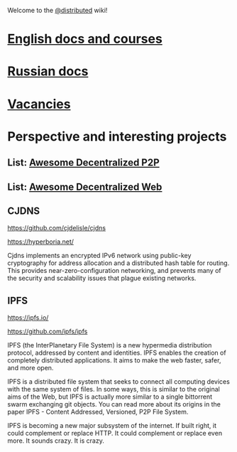 Welcome to the [@distributed](https://t.me/distributed) wiki!

# [English docs and courses](Docs)

# [Russian docs](Russian_docs)

# [Vacancies](Vacancies)

# Perspective and interesting projects

## List: [Awesome Decentralized P2P](https://github.com/steve-vincent/awesome-decentralized)
## List: [Awesome Decentralized Web](https://github.com/gdamdam/awesome-decentralized-web)

## CJDNS

https://github.com/cjdelisle/cjdns

https://hyperboria.net/

Cjdns implements an encrypted IPv6 network using public-key cryptography for address allocation and a distributed hash table for routing. This provides near-zero-configuration networking, and prevents many of the security and scalability issues that plague existing networks.

## IPFS

https://ipfs.io/

https://github.com/ipfs/ipfs

IPFS (the InterPlanetary File System) is a new hypermedia distribution protocol, addressed by content and identities. IPFS enables the creation of completely distributed applications. It aims to make the web faster, safer, and more open.

IPFS is a distributed file system that seeks to connect all computing devices with the same system of files. In some ways, this is similar to the original aims of the Web, but IPFS is actually more similar to a single bittorrent swarm exchanging git objects. You can read more about its origins in the paper IPFS - Content Addressed, Versioned, P2P File System.

IPFS is becoming a new major subsystem of the internet. If built right, it could complement or replace HTTP. It could complement or replace even more. It sounds crazy. It is crazy.